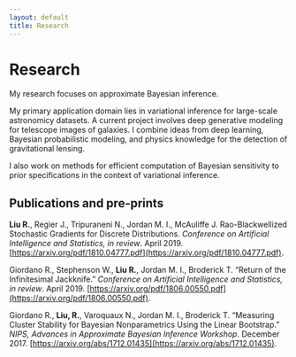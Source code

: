 ```yaml
---
layout: default
title: Research
---
```


# Research

My research focuses on approximate Bayesian inference. 

My primary application domain lies in variational inference for 
large-scale astronomicy datasets. A current project involves deep generative modeling for telescope images of galaxies. I combine ideas from deep learning, Bayesian probabilistic modeling, and physics knowledge for the detection of gravitational lensing. 

I also work on methods for efficient computation of Bayesian sensitivity to prior specifications in the context of variational inference.

## Publications and pre-prints

**Liu R.**, Regier J., Tripuraneni N., Jordan M. I., McAuliffe J. Rao-Blackwellized Stochastic Gradients for Discrete Distributions. *Conference on Artificial Intelligence and Statistics, in review*. April 2019. [https://arxiv.org/pdf/1810.04777.pdf](https://arxiv.org/pdf/1810.04777.pdf). 

Giordano R., Stephenson W., **Liu R.**, Jordan M. I., Broderick T. “Return of the Infinitesimal Jackknife.” *Conference on Artificial Intelligence and Statistics, in review*. April 2019. [https://arxiv.org/pdf/1806.00550.pdf](https://arxiv.org/pdf/1806.00550.pdf). 

Giordano R., **Liu, R.**, Varoquaux N., Jordan M. I., Broderick T. “Measuring Cluster Stability for Bayesian Nonparametrics Using the Linear Bootstrap.” *NIPS, Advances in Approximate Bayesian Inference Workshop*. December 2017. [https://arxiv.org/abs/1712.01435](https://arxiv.org/abs/1712.01435).



